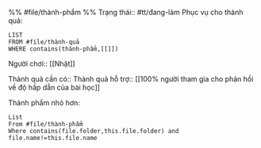 %%
#file/thành-phẩm
%%
Trạng thái:: #tt/đang-làm 
Phục vụ cho thành quả:
```dataview
LIST
FROM #file/thành-quả 
WHERE contains(thành-phẩm,[[]])
```
Người chơi:: [[Nhật]]

Thành quả cần có::
Thành quả hỗ trợ:: [[100% người tham gia cho phản hồi về độ hấp dẫn của bài học]]

Thành phẩm nhỏ hơn:
```dataview
List 
From #file/thành-phẩm 
Where contains(file.folder,this.file.folder) and file.name!=this.file.name
```